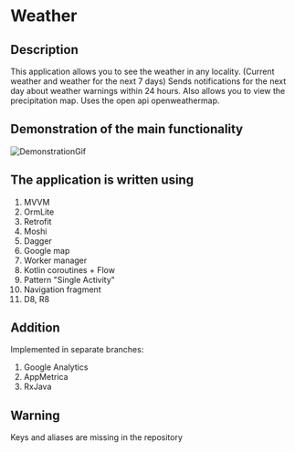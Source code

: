 # Weather

## Description

This application allows you to see the weather in any locality. (Current weather and weather for the next 7 days)
Sends notifications for the next day about weather warnings within 24 hours.
Also allows you to view the precipitation map.
Uses the open api openweathermap.

## Demonstration of the main functionality

![DemonstrationGif](https://ibb.co/G5tBZvz)

## The application is written using

1) MVVM
2) OrmLite
3) Retrofit
4) Moshi
5) Dagger
6) Google map
7) Worker manager
8) Kotlin coroutines + Flow
9) Pattern "Single Activity"
10) Navigation fragment
11) D8, R8

## Addition

Implemented in separate branches:
1) Google Analytics
2) AppMetrica
3) RxJava

## Warning

Keys and aliases are missing in the repository

